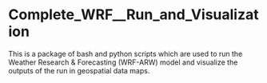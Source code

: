 # Complete_WRF__Run_and_Visualization
This is a package of bash and python scripts which are used to run the Weather Research &amp; Forecasting (WRF-ARW) model and visualize the outputs of the run in geospatial data maps.
